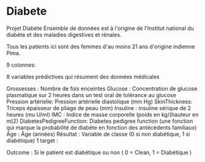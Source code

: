 # Diabete
Projet Diabète
Ensemble de données est à l'origine de l'Institut national du diabète et des maladies digestives et rénales.

Tous les patients ici sont des femmes d'au moins 21 ans d'origine indienne Pima.

9 colonnes:

8 variables prédictives qui résument des données médicales

Grossesses : Nombre de fois enceintes
Glucose : Concentration de glucose plasmatique sur 2 heures dans un test oral de tolérance au glucose
Pression artérielle: Pression artérielle diastolique (mm Hg)
SkinThickness: Triceps épaisseur de pliage de peau (mm)
Insuline : insuline sérique de 2 heures (mu U/ml)
IMC : Indice de masse corporelle (poids en kg/(hauteur en m)2)
DiabetesPedigreeFunction: Diabetes pedigree function (une fonction qui marque la probabilité de diabète en fonction des antécédents familiaux)
Âge : Âge (années)
Résultat : Variable de classe (0 si non diabétique, 1 si diabétique)
1 target :

Outcome : Si le patient est diabétique ou non ( 0 = Clean, 1 = Diabétique )
